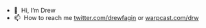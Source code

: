 - 👋   Hi, I’m Drew
- 📫   How to reach me [twitter.com/drewfagin](https://twitter.com/drewfagin) or [warpcast.com/drw](https://warpcast.com/drw)

